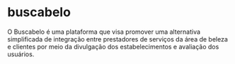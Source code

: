 # buscabelo
O Buscabelo é uma plataforma que visa promover uma alternativa simplificada de integração entre prestadores de serviços da área de beleza e clientes por meio da divulgação dos estabelecimentos e avaliação dos usuários.
